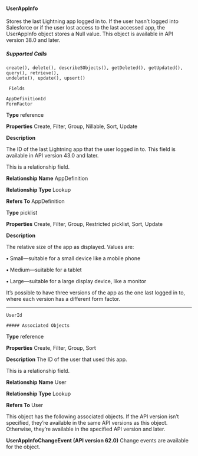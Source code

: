 #### UserAppInfo

Stores the last Lightning app logged in to. If the user hasn’t logged into Salesforce or if the user lost access to the last accessed app, the
UserAppInfo object stores a Null value. This object is available in API version 38.0 and later.

##### Supported Calls
```
create(), delete(), describeSObjects(), getDeleted(), getUpdated(), query(), retrieve(),
undelete(), update(), upsert()

 Fields

```
```
AppDefinitionId
FormFactor

```

**Type**
reference

**Properties**
Create, Filter, Group, Nillable, Sort, Update

**Description**

The ID of the last Lightning app that the user logged in to. This field is available
in API version 43.0 and later.

This is a relationship field.

**Relationship Name**
AppDefinition

**Relationship Type**
Lookup

**Refers To**
AppDefinition

**Type**
picklist

**Properties**
Create, Filter, Group, Restricted picklist, Sort, Update

**Description**

The relative size of the app as displayed. Values are:

**•** Small—suitable for a small device like a mobile phone

**•** Medium—suitable for a tablet

**•** Large—suitable for a large display device, like a monitor

It’s possible to have three versions of the app as the one last logged in to, where
each version has a different form factor.


-----

```
UserId

##### Associated Objects

```

**Type**
reference

**Properties**
Create, Filter, Group, Sort

**Description**
The ID of the user that used this app.

This is a relationship field.

**Relationship Name**
User

**Relationship Type**
Lookup

**Refers To**
User


This object has the following associated objects. If the API version isn’t specified, they’re available in the same API versions as this object.
Otherwise, they’re available in the specified API version and later.

**UserAppInfoChangeEvent (API version 62.0)**
Change events are available for the object.
